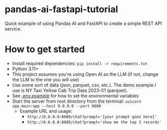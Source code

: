 # pandas-ai-fastapi-tutorial

Quick example of using Pandas AI and FastAPI to create a simple REST API service.

# How to get started
- Install required dependencies: `pip install -r requirements.txt`
- Python 3.11+
- This project assumes you're using Open AI as the LLM (if not, change the LLM to the one you will use)
- Use some sort of data (json, parquet, csv, etc.). The demo example I use is NY Taxi Yellow Cab Trip Data 2023-01 (parquet).
- See [.env.example](.env.example) for how to set the environmental variables
- Start the server from root directory from the terminal: `uvicorn app.main:app --host 0.0.0.0 --port 8080`
    - Example URL and usage: 
        - `http://0.0.0.0:8080/chat?prompt='{your prompt goes here}'`
        - `http://0.0.0.0:8080/chat?prompt='show me the top 3 records'`
